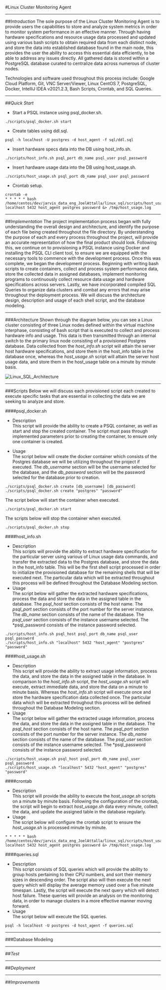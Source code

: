 #Linux Cluster Monitoring Agent
****
##*Introduction* 
The sole purpose of the Linux Cluster Monitoring Agent is to provide users the capabilities to store and analyze 
system metrics in order to monitor system performance in an effective manner.
Through having hardware specifications and resource usage data processed and updated using various bash scripts to obtain
required data from each distinct node, and store the data into established database found in the main node,
this provides the user the ability to access this essential data efficiently, to be able
to address any issues directly. All gathered data is stored within a PostgreSQL database
curated to centralize data across numerous of cluster nodes. 

Technologies and software used throughout this process include: Google Cloud Platform, Git, VNC Server/Viewer, Linux CentOS 7, 
PostgreSQL, Docker, IntelliJ IDEA v2021.2.3, Bash Scripts, Crontab, and SQL Queries.
****
##*Quick Start*
- Start a PSQL instance using psql_docker.sh.
```
./scripts/psql_docker.sh start
```
- Create tables using ddl.sql.
```
psql -h localhost -U postgres -d host_agent -f sql/ddl.sql
```
- Insert hardware specs data into the DB using host_info.sh.
```
./scripts/host_info.sh psql_port db_name psql_user psql_password
```
- Insert hardware usage data into the DB using host_usage.sh.
```
./scripts/host_usage.sh psql_port db_name psql_user psql_password
```
- Crontab setup.
```
crontab -e
* * * * * bash /home/centos/dev/jarvis_data_eng_JoelAttalla/linux_sql/scripts/host_usage.sh localhost 5432 host_agent postgres password &> /tmp/host_usage.log
```
****
##*Implementation* 
The project implementation process began with fully understanding the overall design 
and architecture, and identify the purpose of each file being created throughout the 
file directory. By understanding the purpose of each and every process throughout the 
project, will provide an accurate representation of how the final product should look. 
Following this, we continue on to provisioning a PSQL instance using Docker and installing
the PSQL CLI client tool, to ensure we are equipped with the necessary tools to commence with 
the development process. Once this was complete, we began the development process. Beginning with
writing bash scripts to create containers, collect and process system performance data,
store the collected data in assigned databases, implement monitoring programs to
continuously collect resource data usage and hardware specifications across servers. Lastly,
we have incorporated compiled SQL Queries to organize data clusters and combat any errors that
may arise throughout the deployment process. We will discuss the architecture design, description
and usage of each shell script, and the database modeling.
****
###Architecture 
Shown through the diagram below, you can see a Linux cluster consisting of three Linux nodes defined
within the virtual machine interphase, consisting of bash script that is executed to collect and process
hardware info and usage. This data is then transmitted through an internal switch to the primary linux node 
consisting of a provisioned Postgres database. Data collected from the *host_info.sh* script will attain the
server host hardware specifications, and store them in the host_info table in the database once, whereas the 
*host_usage.sh* script will attain the server host usage data, and store them in the host_usage table on a 
minute by minute basis.

![Linux_SQL_Architecture](assets/Linux_SQL_Architecture.jpeg)
****
###Scripts 
Below we will discuss each provisioned script each created to execute specific tasks that are essential in 
collecting the data we are seeking to analyze and store.

####psql_docker.sh

- Description <br />
This script will provide the ability to create a PSQL container, as well as start and stop
the created container. The script must pass through implemented parameters prior to creating 
the container, to ensure only one container is created.

- Usage <br />
The script below will create the docker container which consists of the Postgres database we will be utilizing throughout the project if executed. 
The *db_username* section will be the username selected for the database, and the *db_password* section will be the password selected for the database 
prior to creation.
```
./scripts/psql_docker.sh create [db_username] [db_password] ./scripts/psql_docker.sh create "postgres" "password"
```
The script below will start the container when executed.
```
./scripts/psql_docker.sh start
```
The scripts below will stop the container when executed.
```
./scripts/psql_docker.sh stop
```

####host_info.sh

- Description <br />
This scripts will provide the ability to extract hardware specification for the particular server using various of Linux
usage data commands, and transfer the extracted data to the Postgres database, and store the data in the host_info table.
This will be the first shell script processed in order to initialize the provisioned database for the remaining shells that
will be executed next. The particular data which will be extracted throughout this process will be defined throughout the Database
Modeling section.
- Usage <br />
The script below will gather the extracted hardware specifications, process the data and store the data in the assigned table 
in the database. The *psql_host* section consists of the host name. The *psql_port* section consists of the port number for the server
instance. The *db_name* section consists of the name of the database. The *psql_user* section consists of the instance username selected.
The *psql_password consists of the instance password selected.
```
./scripts/host_info.sh psql_host psql_port db_name psql_user psql_password
./scripts/host_info.sh "localhost" 5432 "host_agent" "postgres" "password"
```

####host_usage.sh <br />

- Description <br />
This script will provide the ability to extract usage information, process the data, and store the data in the assigned table in the database.
In comparison to the *host_info.sh* script, the *host_usage.sh* script will execute, extract immediate data, and store the data on a minute to
minute basis. Whereas the *host_info.sh* script will execute once and store the hardware specification data collected once. The particular data 
which will be extracted throughout this process will be defined throughout the Database
Modeling section.
- Usage <br />
The script below will gather the extracted usage information, process the data, and store the data in the assigned table in the 
database. The *psql_host* section consists of the host name. The *psql_port* section consists of the port number for the
server instance. The *db_name* section consists of the name of the database. The *psql_user* section consists of the instance username selected.
The *psql_password consists of the instance password selected.
```
./scripts/host_usage.sh psql_host psql_port db_name psql_user psql_password
./scripts/host_usage.sh "localhost" 5432 "host_agent" "postgres" "password"
```
####crontab <br />

- Description <br />
This script will provide the ability to execute the *host_usage.sh* scripts on a minute by minute basis. Following the
configuration of the crontab, the script will begin to extract *host_usage.sh* data every minute, collect the data, and
update the assigned table in the database regularly. 
- Usage <br />
The script below will configure the crontab script to ensure the *host_usage.sh* is processed minute by minute.
```
* * * * * bash /home/centos/dev/jarvis_data_eng_JoelAttalla/linux_sql/scripts/host_usage.sh localhost 5432 host_agent postgres password &> /tmp/host_usage.log
```
####queries.sql <br />

- Description <br />
This script consists of SQL queries which will provide the ability to group hosts pertaining to their CPU numbers, and sort their memory sizes in descending order.
The script also will then execute the next query which will display the average memory used over a five minute timespan.
Lastly, the script will execute the next query which will detect host failure. These queries will provide an analysis on the monitoring data, in order to manage clusters
in a more effective manner moving forward.
- Usage <br />
The script below will execute the SQL queries.
```
psql -h localhost -U postgres -d host_agent -f queries.sql
```
****
###Database Modeling
****
##*Test*
****
##*Deployment*
****
##*Improvements*